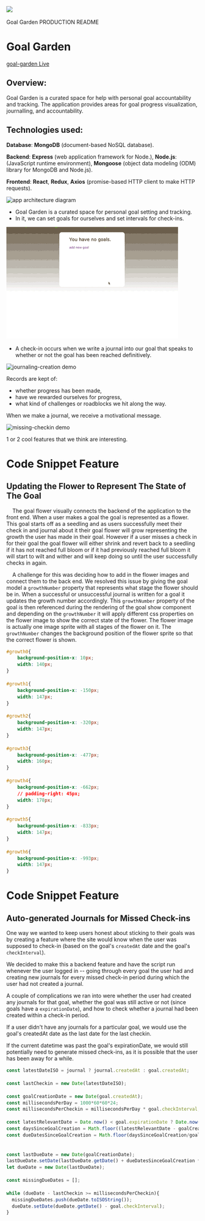[<img src="https://github.com/TheSethness/goal-garden/frontend/public/gg-favicon.png">](https://github.com/TheSethness/goal-garden/)

Goal Garden PRODUCTION README

# Goal Garden

[goal-garden Live](http://goalgarden.herokuapp.com/#/)

## **Overview**:
Goal Garden is a curated space for help with personal goal accountability and tracking. The application provides areas for goal progress visualization, journalling, and accountability.


## **Technologies used:**
 
**Database**: **MongoDB** (document-based NoSQL database).

**Backend**: **Express** (web application framework for Node.), **Node.js**: (JavaScript runtime environment), **Mongoose** (object data modeling (ODM) library for MongoDB and Node.js).

**Frontend**: **React**, **Redux**, **Axios** (promise-based HTTP client to make HTTP requests).

![app architecture diagram](https://github.com/TheSethness/goal-garden/blob/master/frontend/public/css/images/diagram.png "diagram")

* Goal Garden is a curated space for personal goal setting and tracking. 
* In it, we can set goals for ourselves and set intervals for check-ins. 

![goal-setting demo](/frontend/public/css/images/creating_goal_reduced.gif "creating_goal")

* A check-in occurs when we write a journal into our goal that speaks to whether or not the goal has been reached definitively. 

![journaling-creation demo](/frontend/public/css/images/creating_journal.gif "creating_journal")

Records are kept of:
*   whether progress has been made, 
*   have we rewarded ourselves for progress, 
*   what kind of challenges or roadblocks we hit along the way. 

When we make a journal, we receive a motivational message. 

![missing-checkin demo](/frontend/public/css/images/missed_checkins.gif "missing_checkin")
  
1 or 2 cool features that we think are interesting. 

# Code Snippet Feature

## Updating the Flower to Represent The State of The Goal
&nbsp;&nbsp;&nbsp;&nbsp;The goal flower visually connects the backend of the application to the front end. When a user makes a goal the goal is represented as a flower. This goal starts off as a seedling and as users successfully meet their check in and journal about it their goal flower will grow representing the growth the user has made in their goal. However if a user misses a check in for their goal the goal flower will either shrink and revert back to a seedling if it has not reached full bloom or if it had previously reached full bloom it will start to wilt and wither and will keep doing so until the user successfully checks in again.
	
&nbsp;&nbsp;&nbsp;&nbsp;A challenge for this was deciding how to add in the flower images and connect them to the back end. We resolved this issue by giving the goal model a `growthNumber` property that represents what stage the flower should be in. When a successful or unsuccessful journal is written for a goal it updates the growth number accordingly. This `growthNumber` property of the goal is then referenced during the rendering of the goal show component and depending on the `growthNumber` it will apply different css properties on the flower image to show the correct state of the flower.  The flower image is actually one image sprite with all stages of the flower on it. The `growthNumber` changes the background position of the flower sprite so that the correct flower is shown.

```css
#growth0{
    background-position-x: 10px;
    width: 140px;
}

#growth1{
    background-position-x: -150px;
    width: 147px;
}

#growth2{
    background-position-x: -320px;
    width: 147px;
}

#growth3{
    background-position-x: -477px;
    width: 160px;
}

#growth4{
    background-position-x: -662px;
    // padding-right: 45px;
    width: 178px;
}

#growth5{
    background-position-x: -833px;
    width: 147px;
}

#growth6{
    background-position-x: -993px;
    width: 147px;
}
```

# Code Snippet Feature

## Auto-generated Journals for Missed Check-ins

One way we wanted to keep users honest about sticking to their goals was by creating a feature where the site would know when the user was supposed to check-in (based on the goal's `createdAt` date and the goal's `checkInterval`).

We decided to make this a backend feature and have the script run whenever the user logged in -- going through every goal the user had and creating new journals for every missed check-in period during which the user had not created a journal.

A couple of complications we ran into were whether the user had created any journals for that goal, whether the goal was still active or not (since goals have a `expirationDate`), and how to check whether a journal had been created within a check-in period.

If a user didn't have any journals for a particular goal, we would use the goal's createdAt date as the last date for the last checkin.

If the current datetime was past the goal's expirationDate, we would still potentially need to generate missed check-ins, as it is possible that the user has been away for a while.


```js
const latestDateISO = journal ? journal.createdAt : goal.createdAt;
    
const lastCheckin = new Date(latestDateISO);

const goalCreationDate = new Date(goal.createdAt);
const millisecondsPerDay = 1000*60*60*24;
const millisecondsPerCheckin = millisecondsPerDay * goal.checkInterval;

const latestRelevantDate = Date.now() < goal.expirationDate ? Date.now() : goal.expirationDate
const daysSinceGoalCreation = Math.floor((latestRelevantDate - goalCreationDate)/millisecondsPerDay);
const dueDatesSinceGoalCreation = Math.floor(daysSinceGoalCreation/goal.checkInterval);


const lastDueDate = new Date(goalCreationDate);
lastDueDate.setDate(lastDueDate.getDate() + dueDatesSinceGoalCreation * goal.checkInterval);
let dueDate = new Date(lastDueDate);

const missingDueDates = [];

while (dueDate - lastCheckin >= millisecondsPerCheckin){
  missingDueDates.push(dueDate.toISOString());
  dueDate.setDate(dueDate.getDate() - goal.checkInterval);
}
```

